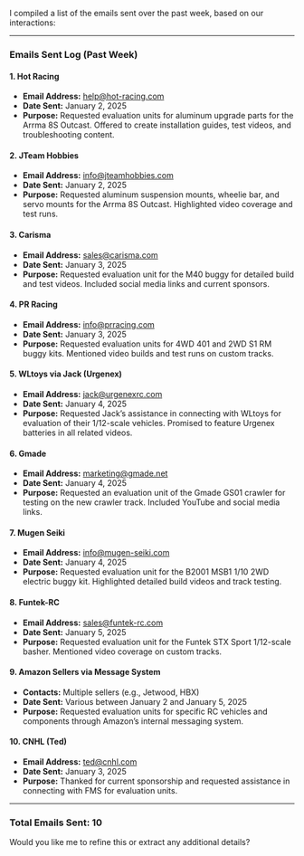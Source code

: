 I compiled a list of the emails sent over the past week, based on our interactions:

---

### Emails Sent Log (Past Week)

#### **1. Hot Racing**
- **Email Address:** help@hot-racing.com  
- **Date Sent:** January 2, 2025  
- **Purpose:** Requested evaluation units for aluminum upgrade parts for the Arrma 8S Outcast. Offered to create installation guides, test videos, and troubleshooting content.

#### **2. JTeam Hobbies**
- **Email Address:** info@jteamhobbies.com  
- **Date Sent:** January 2, 2025  
- **Purpose:** Requested aluminum suspension mounts, wheelie bar, and servo mounts for the Arrma 8S Outcast. Highlighted video coverage and test runs.

#### **3. Carisma**
- **Email Address:** sales@carisma.com  
- **Date Sent:** January 3, 2025  
- **Purpose:** Requested evaluation unit for the M40 buggy for detailed build and test videos. Included social media links and current sponsors.

#### **4. PR Racing**
- **Email Address:** info@prracing.com  
- **Date Sent:** January 3, 2025  
- **Purpose:** Requested evaluation units for 4WD 401 and 2WD S1 RM buggy kits. Mentioned video builds and test runs on custom tracks.

#### **5. WLtoys via Jack (Urgenex)**
- **Email Address:** jack@urgenexrc.com  
- **Date Sent:** January 4, 2025  
- **Purpose:** Requested Jack’s assistance in connecting with WLtoys for evaluation of their 1/12-scale vehicles. Promised to feature Urgenex batteries in all related videos.

#### **6. Gmade**
- **Email Address:** marketing@gmade.net  
- **Date Sent:** January 4, 2025  
- **Purpose:** Requested an evaluation unit of the Gmade GS01 crawler for testing on the new crawler track. Included YouTube and social media links.

#### **7. Mugen Seiki**
- **Email Address:** info@mugen-seiki.com  
- **Date Sent:** January 4, 2025  
- **Purpose:** Requested evaluation unit for the B2001 MSB1 1/10 2WD electric buggy kit. Highlighted detailed build videos and track testing.

#### **8. Funtek-RC**
- **Email Address:** sales@funtek-rc.com  
- **Date Sent:** January 5, 2025  
- **Purpose:** Requested evaluation unit for the Funtek STX Sport 1/12-scale basher. Mentioned video coverage on custom tracks.

#### **9. Amazon Sellers via Message System**
- **Contacts:** Multiple sellers (e.g., Jetwood, HBX)  
- **Date Sent:** Various between January 2 and January 5, 2025  
- **Purpose:** Requested evaluation units for specific RC vehicles and components through Amazon’s internal messaging system.

#### **10. CNHL (Ted)**
- **Email Address:** ted@cnhl.com  
- **Date Sent:** January 3, 2025  
- **Purpose:** Thanked for current sponsorship and requested assistance in connecting with FMS for evaluation units.

---

### **Total Emails Sent:** 10  

Would you like me to refine this or extract any additional details?
